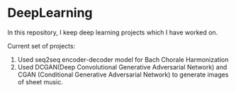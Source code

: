 # DeepLearning

In this repository, I keep deep learning projects which I have worked on.

Current set of projects:

1. Used seq2seq encoder-decoder model for Bach Chorale Harmonization
2. Used DCGAN(Deep Convolutional Generative Adversarial Network) and CGAN (Conditional Generative Adversarial Network) to generate images of sheet music.
